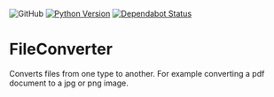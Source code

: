 ![GitHub](https://img.shields.io/github/license/PeanutTheAdmin/FileConverter) [![Python Version](https://img.shields.io/badge/Python-3.8.6+-blue)](https://python.com) [![Dependabot Status](https://api.dependabot.com/badges/status?host=github&repo=PeanutTheAdmin/FileConverter)](https://dependabot.com)
# FileConverter
Converts files from one type to another. For example converting a pdf document to a jpg or png image.
